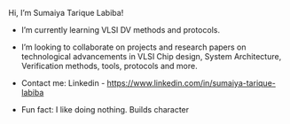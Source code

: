  Hi, I’m Sumaiya Tarique Labiba!

- I’m currently learning VLSI DV methods and protocols.
  
- I’m looking to collaborate on projects and research papers on technological advancements in VLSI Chip design, System Architecture, Verification methods, tools, protocols and more.

- Contact me: Linkedin - https://www.linkedin.com/in/sumaiya-tarique-labiba

- Fun fact: I like doing nothing. Builds character

<!---
SumaiyaTariqueLabiba/SumaiyaTariqueLabiba is a ✨ special ✨ repository because its `README.md` (this file) appears on your GitHub profile.
You can click the Preview link to take a look at your changes.
--->
